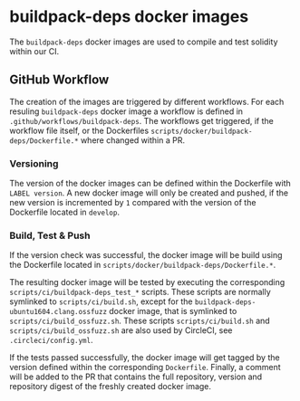 # buildpack-deps docker images

The `buildpack-deps` docker images are used to compile and test solidity within our CI.

## GitHub Workflow

The creation of the images are triggered by different workflows. For each resuling 
`buildpack-deps` docker image a workflow is defined in `.github/workflows/buildpack-deps`.
The workflows get triggered, if the workflow file itself, or the Dockerfiles `scripts/docker/buildpack-deps/Dockerfile.*` 
where changed within a PR. 

### Versioning

The version of the docker images can be defined within the Dockerfile with `LABEL version`. A new docker image
will only be created and pushed, if the new version is incremented by `1` compared with the version of the Dockerfile
located in `develop`.  

### Build, Test & Push

If the version check was successful, the docker image will be build using the Dockerfile located in 
`scripts/docker/buildpack-deps/Dockerfile.*`. 

The resulting docker image will be tested by executing 
the corresponding `scripts/ci/buildpack-deps_test_*` scripts. These scripts are normally symlinked to `scripts/ci/build.sh`,
except for the `buildpack-deps-ubuntu1604.clang.ossfuzz` docker image, that is symlinked to `scripts/ci/build_ossfuzz.sh`.
These scripts `scripts/ci/build.sh` and `scripts/ci/build_ossfuzz.sh` are also used by CircleCI, see `.circleci/config.yml`.

If the tests passed successfully, the docker image will get tagged by the version defined within the corresponding `Dockerfile`.
Finally, a comment will be added to the PR that contains the full repository, version and repository digest 
of the freshly created docker image. 